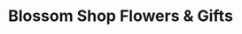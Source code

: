 ---
title: "Blossom Shop Flowers & Gifts"
url: /mulberry/blossom-shop-flowers-and-gifts/
shop: florist
---